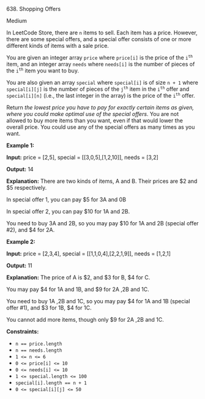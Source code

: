 638\. Shopping Offers

Medium

In LeetCode Store, there are `n` items to sell. Each item has a price. However, there are some special offers, and a special offer consists of one or more different kinds of items with a sale price.

You are given an integer array `price` where `price[i]` is the price of the <code>i<sup>th</sup></code> item, and an integer array `needs` where `needs[i]` is the number of pieces of the <code>i<sup>th</sup></code> item you want to buy.

You are also given an array `special` where `special[i]` is of size `n + 1` where `special[i][j]` is the number of pieces of the <code>j<sup>th</sup></code> item in the <code>i<sup>th</sup></code> offer and `special[i][n]` (i.e., the last integer in the array) is the price of the <code>i<sup>th</sup></code> offer.

Return _the lowest price you have to pay for exactly certain items as given, where you could make optimal use of the special offers_. You are not allowed to buy more items than you want, even if that would lower the overall price. You could use any of the special offers as many times as you want.

**Example 1:**

**Input:** price = [2,5], special = [[3,0,5],[1,2,10]], needs = [3,2]

**Output:** 14

**Explanation:** There are two kinds of items, A and B. Their prices are $2 and $5 respectively. 

In special offer 1, you can pay $5 for 3A and 0B 

In special offer 2, you can pay $10 for 1A and 2B. 

You need to buy 3A and 2B, so you may pay $10 for 1A and 2B (special offer #2), and $4 for 2A.

**Example 2:**

**Input:** price = [2,3,4], special = [[1,1,0,4],[2,2,1,9]], needs = [1,2,1]

**Output:** 11

**Explanation:** The price of A is $2, and $3 for B, $4 for C. 

You may pay $4 for 1A and 1B, and $9 for 2A ,2B and 1C. 

You need to buy 1A ,2B and 1C, so you may pay $4 for 1A and 1B (special offer #1), and $3 for 1B, $4 for 1C. 

You cannot add more items, though only $9 for 2A ,2B and 1C.

**Constraints:**

*   `n == price.length`
*   `n == needs.length`
*   `1 <= n <= 6`
*   `0 <= price[i] <= 10`
*   `0 <= needs[i] <= 10`
*   `1 <= special.length <= 100`
*   `special[i].length == n + 1`
*   `0 <= special[i][j] <= 50`